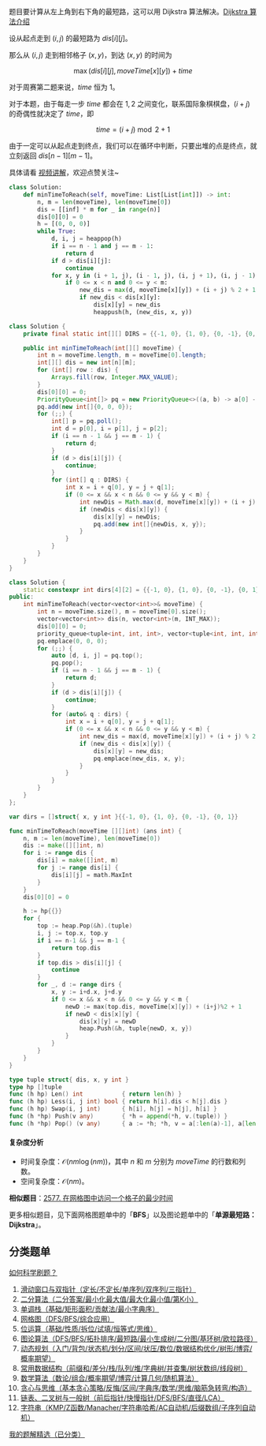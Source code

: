 题目要计算从左上角到右下角的最短路，这可以用 Dijkstra 算法解决。[Dijkstra 算法介绍](https://leetcode.cn/problems/network-delay-time/solution/liang-chong-dijkstra-xie-fa-fu-ti-dan-py-ooe8/)

设从起点走到 $(i,j)$ 的最短路为 $\textit{dis}[i][j]$。

那么从 $(i,j)$ 走到相邻格子 $(x,y)$，到达 $(x,y)$ 的时间为

$$
\max(\textit{dis}[i][j], \textit{moveTime}[x][y]) + \textit{time}
$$

对于周赛第二题来说，$\textit{time}$ 恒为 $1$。

对于本题，由于每走一步 $\textit{time}$ 都会在 $1,2$ 之间变化，联系国际象棋棋盘，$(i+j)$ 的奇偶性就决定了 $\textit{time}$，即

$$
\textit{time} = (i+j)\bmod 2 + 1
$$

由于一定可以从起点走到终点，我们可以在循环中判断，只要出堆的点是终点，就立刻返回 $\textit{dis}[n-1][m-1]$。

具体请看 [视频讲解](https://www.bilibili.com/video/BV1hcS1YCETs/)，欢迎点赞关注~

```py [sol-Python3]
class Solution:
    def minTimeToReach(self, moveTime: List[List[int]]) -> int:
        n, m = len(moveTime), len(moveTime[0])
        dis = [[inf] * m for _ in range(n)]
        dis[0][0] = 0
        h = [(0, 0, 0)]
        while True:
            d, i, j = heappop(h)
            if i == n - 1 and j == m - 1:
                return d
            if d > dis[i][j]:
                continue
            for x, y in (i + 1, j), (i - 1, j), (i, j + 1), (i, j - 1):  # 枚举周围四个格子
                if 0 <= x < n and 0 <= y < m:
                    new_dis = max(d, moveTime[x][y]) + (i + j) % 2 + 1
                    if new_dis < dis[x][y]:
                        dis[x][y] = new_dis
                        heappush(h, (new_dis, x, y))
```

```java [sol-Java]
class Solution {
    private final static int[][] DIRS = {{-1, 0}, {1, 0}, {0, -1}, {0, 1}};

    public int minTimeToReach(int[][] moveTime) {
        int n = moveTime.length, m = moveTime[0].length;
        int[][] dis = new int[n][m];
        for (int[] row : dis) {
            Arrays.fill(row, Integer.MAX_VALUE);
        }
        dis[0][0] = 0;
        PriorityQueue<int[]> pq = new PriorityQueue<>((a, b) -> a[0] - b[0]);
        pq.add(new int[]{0, 0, 0});
        for (;;) {
            int[] p = pq.poll();
            int d = p[0], i = p[1], j = p[2];
            if (i == n - 1 && j == m - 1) {
                return d;
            }
            if (d > dis[i][j]) {
                continue;
            }
            for (int[] q : DIRS) {
                int x = i + q[0], y = j + q[1];
                if (0 <= x && x < n && 0 <= y && y < m) {
                    int newDis = Math.max(d, moveTime[x][y]) + (i + j) % 2 + 1;
                    if (newDis < dis[x][y]) {
                        dis[x][y] = newDis;
                        pq.add(new int[]{newDis, x, y});
                    }
                }
            }
        }
    }
}
```

```cpp [sol-C++]
class Solution {
    static constexpr int dirs[4][2] = {{-1, 0}, {1, 0}, {0, -1}, {0, 1}};
public:
    int minTimeToReach(vector<vector<int>>& moveTime) {
        int n = moveTime.size(), m = moveTime[0].size();
        vector<vector<int>> dis(n, vector<int>(m, INT_MAX));
        dis[0][0] = 0;
        priority_queue<tuple<int, int, int>, vector<tuple<int, int, int>>, greater<>> pq;
        pq.emplace(0, 0, 0);
        for (;;) {
            auto [d, i, j] = pq.top();
            pq.pop();
            if (i == n - 1 && j == m - 1) {
                return d;
            }
            if (d > dis[i][j]) {
                continue;
            }
            for (auto& q : dirs) {
                int x = i + q[0], y = j + q[1];
                if (0 <= x && x < n && 0 <= y && y < m) {
                    int new_dis = max(d, moveTime[x][y]) + (i + j) % 2 + 1;
                    if (new_dis < dis[x][y]) {
                        dis[x][y] = new_dis;
                        pq.emplace(new_dis, x, y);
                    }
                }
            }
        }
    }
};
```

```go [sol-Go]
var dirs = []struct{ x, y int }{{-1, 0}, {1, 0}, {0, -1}, {0, 1}}

func minTimeToReach(moveTime [][]int) (ans int) {
	n, m := len(moveTime), len(moveTime[0])
	dis := make([][]int, n)
	for i := range dis {
		dis[i] = make([]int, m)
		for j := range dis[i] {
			dis[i][j] = math.MaxInt
		}
	}
	dis[0][0] = 0

	h := hp{{}}
	for {
		top := heap.Pop(&h).(tuple)
		i, j := top.x, top.y
		if i == n-1 && j == m-1 {
			return top.dis
		}
		if top.dis > dis[i][j] {
			continue
		}
		for _, d := range dirs {
			x, y := i+d.x, j+d.y
			if 0 <= x && x < n && 0 <= y && y < m {
				newD := max(top.dis, moveTime[x][y]) + (i+j)%2 + 1
				if newD < dis[x][y] {
					dis[x][y] = newD
					heap.Push(&h, tuple{newD, x, y})
				}
			}
		}
	}
}

type tuple struct{ dis, x, y int }
type hp []tuple
func (h hp) Len() int           { return len(h) }
func (h hp) Less(i, j int) bool { return h[i].dis < h[j].dis }
func (h hp) Swap(i, j int)      { h[i], h[j] = h[j], h[i] }
func (h *hp) Push(v any)        { *h = append(*h, v.(tuple)) }
func (h *hp) Pop() (v any)      { a := *h; *h, v = a[:len(a)-1], a[len(a)-1]; return }
```

#### 复杂度分析

- 时间复杂度：$\mathcal{O}(nm\log (nm))$，其中 $n$ 和 $m$ 分别为 $\textit{moveTime}$ 的行数和列数。
- 空间复杂度：$\mathcal{O}(nm)$。

**相似题目**：[2577. 在网格图中访问一个格子的最少时间](https://leetcode.cn/problems/minimum-time-to-visit-a-cell-in-a-grid/)

更多相似题目，见下面网格图题单中的「**BFS**」以及图论题单中的「**单源最短路：Dijkstra**」。

## 分类题单

[如何科学刷题？](https://leetcode.cn/circle/discuss/RvFUtj/)

1. [滑动窗口与双指针（定长/不定长/单序列/双序列/三指针）](https://leetcode.cn/circle/discuss/0viNMK/)
2. [二分算法（二分答案/最小化最大值/最大化最小值/第K小）](https://leetcode.cn/circle/discuss/SqopEo/)
3. [单调栈（基础/矩形面积/贡献法/最小字典序）](https://leetcode.cn/circle/discuss/9oZFK9/)
4. [网格图（DFS/BFS/综合应用）](https://leetcode.cn/circle/discuss/YiXPXW/)
5. [位运算（基础/性质/拆位/试填/恒等式/思维）](https://leetcode.cn/circle/discuss/dHn9Vk/)
6. [图论算法（DFS/BFS/拓扑排序/最短路/最小生成树/二分图/基环树/欧拉路径）](https://leetcode.cn/circle/discuss/01LUak/)
7. [动态规划（入门/背包/状态机/划分/区间/状压/数位/数据结构优化/树形/博弈/概率期望）](https://leetcode.cn/circle/discuss/tXLS3i/)
8. [常用数据结构（前缀和/差分/栈/队列/堆/字典树/并查集/树状数组/线段树）](https://leetcode.cn/circle/discuss/mOr1u6/)
9. [数学算法（数论/组合/概率期望/博弈/计算几何/随机算法）](https://leetcode.cn/circle/discuss/IYT3ss/)
10. [贪心与思维（基本贪心策略/反悔/区间/字典序/数学/思维/脑筋急转弯/构造）](https://leetcode.cn/circle/discuss/g6KTKL/)
11. [链表、二叉树与一般树（前后指针/快慢指针/DFS/BFS/直径/LCA）](https://leetcode.cn/circle/discuss/K0n2gO/)
12. [字符串（KMP/Z函数/Manacher/字符串哈希/AC自动机/后缀数组/子序列自动机）](https://leetcode.cn/circle/discuss/SJFwQI/)

[我的题解精选（已分类）](https://github.com/EndlessCheng/codeforces-go/blob/master/leetcode/SOLUTIONS.md)
